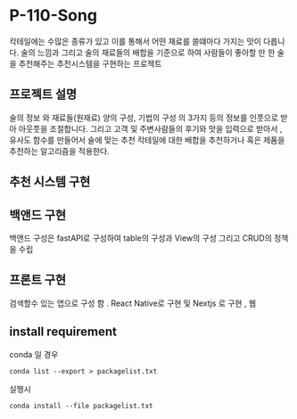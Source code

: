 # P-110-Song

칵테일에는 수많은 종류가 있고 이를 통해서 어떤 재료를 쓸떄마다 가지는 맛이 다릅니다.
술의 느낌과 그리고 술의 재료들의 배합을 기준으로 하여 사람들이 좋아할 만 한 술을 추천해주는  추천시스템을 구현하는 프로젝트 



## 프로젝트 설명 
술의 정보 와 재료들(원재료) 양의 구성, 기법의 구성 의 3가지 등의 정보를 인풋으로 받아 아웃풋을 조절합니다. 
그리고 고객 및 주변사람들의  후기와 맛을 입력으로 받아서 , 유사도 함수를 만들어서 술에 맞는 추천 칵테일에 대한 배합을 추천하거나 혹은 제품을 추천하는 알고리즘을 적용한다. 



## 추천 시스템 구현 





## 백앤드 구현 
백앤드 구성은 fastAPI로 구성하여 table의 구성과 View의 구성 그리고 CRUD의 정책을 수립



## 프론트 구현 
검색할수 있는 앱으로 구성 함 . React Native로 구현 
및 Nextjs 로 구현 , 웹 




##  install requirement

conda 일 경우

```shell
conda list --export > packagelist.txt
```
실행시 
```shell
conda install --file packagelist.txt
```